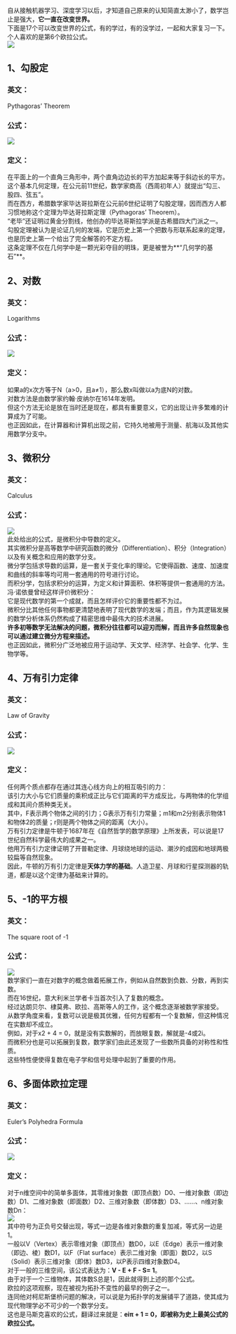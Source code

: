 自从接触机器学习、深度学习以后，才知道自己原来的认知简直太渺小了，数学岂止是强大，**它一直在改变世界。**<br />下面是17个可以改变世界的公式，有的学过，有的没学过，一起和大家复习一下。个人喜欢的是第6个欧拉公式。<br />![](https://cdn.nlark.com/yuque/0/2022/png/396745/1653871843910-bb38c6d1-9ac1-4417-b9d3-e78ad01630f8.png#clientId=u79351d7b-6718-4&from=paste&id=u10b2d9b7&originHeight=1409&originWidth=1080&originalType=url&ratio=1&rotation=0&showTitle=false&status=done&style=shadow&taskId=u980ac9ac-369a-4636-9420-c22267c3503&title=)
<a name="jjSOJ"></a>
## 1、勾股定
<a name="FEztX"></a>
### 英文：
Pythagoras’ Theorem
<a name="b6qLT"></a>
### 公式：
![](https://cdn.nlark.com/yuque/0/2022/png/396745/1653871844003-5bd406ba-aa81-4f1b-9ecb-b45236667edb.png#clientId=u79351d7b-6718-4&from=paste&id=u7220a97d&originHeight=154&originWidth=846&originalType=url&ratio=1&rotation=0&showTitle=false&status=done&style=shadow&taskId=u77a2369d-1477-4e4b-854d-65cd0b90701&title=)
<a name="YPKix"></a>
### 定义：
在平面上的一个直角三角形中，两个直角边边长的平方加起来等于斜边长的平方。<br />这个基本几何定理，在公元前11世纪，数学家商高（西周初年人）就提出“勾三、股四、弦五”。<br />而在西方，希腊数学家毕达哥拉斯在公元前6世纪证明了勾股定理，因而西方人都习惯地称这个定理为毕达哥拉斯定理（Pythagoras’ Theorem）。<br />“老毕”还证明过黄金分割线，他创办的毕达哥斯拉学派是古希腊四大门派之一。<br />勾股定理被认为是论证几何的发端，它是历史上第一个把数与形联系起来的定理，也是历史上第一个给出了完全解答的不定方程。<br />这条定理不仅在几何学中是一颗光彩夺目的明珠，更是被誉为**“几何学的基石”**。
<a name="DcbJO"></a>
## 2、对数
<a name="D83tT"></a>
### 英文：
Logarithms
<a name="WaZMl"></a>
### 公式：
![](https://cdn.nlark.com/yuque/0/2022/png/396745/1653871843964-8f89bc70-a038-4579-a6ad-82f18470119b.png#clientId=u79351d7b-6718-4&from=paste&id=u8786d08c&originHeight=176&originWidth=1014&originalType=url&ratio=1&rotation=0&showTitle=false&status=done&style=shadow&taskId=u66488558-24a3-42bb-9c20-2b68d990949&title=)
<a name="thSBH"></a>
### 定义：
如果a的x次方等于N（a>0，且a≠1），那么数x叫做以a为底N的对数。<br />对数方法是由数学家约翰·皮纳尔在1614年发明。<br />但这个方法无论是放在当时还是现在，都具有重要意义，它的出现让许多繁难的计算成为了可能。<br />也正因如此，在计算器和计算机出现之前，它持久地被用于测量、航海以及其他实用数学分支中。
<a name="MaHyA"></a>
## 3、微积分
<a name="HvSJQ"></a>
### 英文：
Calculus
<a name="enOrk"></a>
### 公式：
![](https://cdn.nlark.com/yuque/0/2022/png/396745/1653871843900-dfe68e45-15a9-4119-8e2a-4f47ba1d5daa.png#clientId=u79351d7b-6718-4&from=paste&id=u6f162e7f&originHeight=236&originWidth=1080&originalType=url&ratio=1&rotation=0&showTitle=false&status=done&style=shadow&taskId=ud8dec26c-e487-4230-8b3c-7b13d5d31f2&title=)<br />此处给出的公式，是微积分中导数的定义。<br />其实微积分是高等数学中研究函数的微分（Differentiation）、积分（Integration）以及有关概念和应用的数学分支。<br />微分学包括求导数的运算，是一套关于变化率的理论。它使得函数、速度、加速度和曲线的斜率等均可用一套通用的符号进行讨论。<br />而积分学，包括求积分的运算，为定义和计算面积、体积等提供一套通用的方法。<br />冯·诺依曼曾经这样评价微积分：<br />它是现代数学的第一个成就，而且怎样评价它的重要性都不为过。<br />微积分比其他任何事物都更清楚地表明了现代数学的发端；而且，作为其逻辑发展的数学分析体系仍然构成了精密思维中最伟大的技术进展。<br />**许多初等数学无法解决的问题，微积分往往都可以迎刃而解，而且许多自然现象也可以通过建立微分方程来描述。**<br />也正因如此，微积分广泛地被应用于运动学、天文学、经济学、社会学、化学、生物学等。
<a name="U50B2"></a>
## 4、万有引力定律
<a name="BdLmi"></a>
### 英文：
Law of Gravity
<a name="Ud6uW"></a>
### 公式：
![](https://cdn.nlark.com/yuque/0/2022/png/396745/1653871843971-feb8b6f5-f94d-4a42-a7ed-d5c808245094.png#clientId=u79351d7b-6718-4&from=paste&id=u4a446185&originHeight=220&originWidth=936&originalType=url&ratio=1&rotation=0&showTitle=false&status=done&style=shadow&taskId=u834c781e-b358-46ad-b5a1-d1010dca612&title=)
<a name="hUHk2"></a>
### 定义：
任何两个质点都存在通过其连心线方向上的相互吸引的力：<br />该引力大小与它们质量的乘积成正比与它们距离的平方成反比，与两物体的化学组成和其间介质种类无关。<br />其中，F表示两个物体之间的引力；G表示万有引力常量；m1和m2分别表示物体1和物体2的质量；r则是两个物体之间的距离（大小）。<br />万有引力定律是牛顿于1687年在《自然哲学的数学原理》上所发表，可以说是17世纪自然科学最伟大的成果之一。<br />他用万有引力定律证明了开普勒定律、月球绕地球的运动、潮汐的成因和地球两极较扁等自然现象。<br />因此，牛顿的万有引力定律是**天体力学的基础**。人造卫星、月球和行星探测器的轨道，都是以这个定律为基础来计算的。
<a name="t4QPO"></a>
## 5、-1的平方根
<a name="dQBmI"></a>
### 英文：
The square root of -1
<a name="NrD50"></a>
### 公式：
![](https://cdn.nlark.com/yuque/0/2022/png/396745/1653871844313-ddd0bb1a-825a-45be-94f1-800921f99205.png#clientId=u79351d7b-6718-4&from=paste&id=u3cd290d0&originHeight=142&originWidth=788&originalType=url&ratio=1&rotation=0&showTitle=false&status=done&style=shadow&taskId=ubd5d38f4-5d37-4a01-b9e1-41fa2ce5f5a&title=)<br />数学家们一直在对数字的概念做着拓展工作，例如从自然数到负数、分数，再到实数。<br />而在16世纪，意大利米兰学者卡当首次引入了复数的概念。<br />经过达朗贝尔、棣莫弗、欧拉、高斯等人的工作，这个概念逐渐被数学家接受。<br />从数学角度来看，复数可以说是极其优雅，任何方程都有一个复数解，但这种情况在实数却不成立。<br />例如，对于x2 + 4 = 0，就是没有实数解的，而放眼复数，解就是-4或2i。<br />而微积分也是可以拓展到复数，数学家们由此还发现了一些数所具备的对称性和性质。<br />这些特性便使得复数在电子学和信号处理中起到了重要的作用。
<a name="cxGFr"></a>
## 6、多面体欧拉定理
<a name="PVYnc"></a>
### 英文：
Euler’s Polyhedra Formula
<a name="JUK7d"></a>
### 公式：
![](https://cdn.nlark.com/yuque/0/2022/png/396745/1653871844255-f059f302-b2ee-4167-ae47-966fd310b94e.png#clientId=u79351d7b-6718-4&from=paste&id=u610d7a3c&originHeight=154&originWidth=814&originalType=url&ratio=1&rotation=0&showTitle=false&status=done&style=shadow&taskId=u8684be33-2689-489e-88f2-f087ffba541&title=)
<a name="Wgagm"></a>
### 定义：
对于n维空间中的简单多面体，其零维对象数（即顶点数）D0、一维对象数（即边数）D1、二维对象数（即面数）D2、三维对象数（即体数）D3、……、n维对象数Dn：<br />![](https://cdn.nlark.com/yuque/0/2022/png/396745/1653871844272-c89295b8-b58d-43af-9603-cdc28371ee6e.png#clientId=u79351d7b-6718-4&from=paste&id=u39a8236d&originHeight=138&originWidth=1080&originalType=url&ratio=1&rotation=0&showTitle=false&status=done&style=shadow&taskId=uac4ef1db-4378-4454-9124-4926f902444&title=)<br />其中符号为正负号交替出现，等式一边是各维对象数的重复加减，等式另一边是1。<br />一般以V（Vertex）表示零维对象（即顶点）数D0，以E（Edge）表示一维对象（即边、棱）数D1，以F（Flat surface）表示二维对象（即面）数D2，以S（Solid）表示三维对象（即体）数D3，以P表示四维对象数D4。<br />对于一般的三维空间，该公式表达为：**V - E + F - S= 1**。<br />由于对于一个三维物体，其体数S总是1，因此就得到上述的那个公式。<br />欧拉的这项观察，现在被视为拓扑不变性的最早的例子之一。<br />连同他对柯尼斯堡桥问题的解决，可以说是为拓扑学的发展铺平了道路，使其成为现代物理学必不可少的一个数学分支。<br />这也是马斯克喜欢的公式，翻译过来就是：**eiπ + 1 = 0，即被称为史上最美公式的欧拉公式。**
